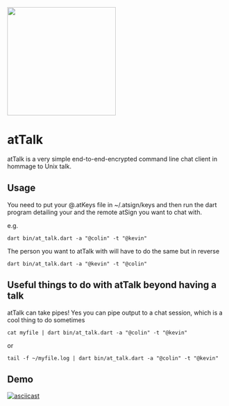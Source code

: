 <img width=250px src="https://atsign.dev/assets/img/atPlatform_logo_gray.svg?sanitize=true">

# atTalk 

atTalk is a very simple end-to-end-encrypted command line chat client in hommage to Unix talk.

## Usage

You need to put your @<your atsign>.atKeys file in ~/.atsign/keys and then run the dart program detailing your and the remote atSign you want to chat with.

e.g.

`dart bin/at_talk.dart -a "@colin" -t "@kevin"`

The person you want to atTalk with will have to do the same but in reverse

`dart bin/at_talk.dart -a "@kevin" -t "@colin"`


## Useful things to do with atTalk beyond having a talk 

atTalk can take pipes! Yes you can pipe output to a chat session, which is a cool thing to do sometimes

`cat myfile | dart bin/at_talk.dart -a "@colin" -t "@kevin"`

or

`tail -f ~/myfile.log | dart bin/at_talk.dart -a "@colin" -t "@kevin"`

## Demo

[![asciicast](https://asciinema.org/a/nzIIKLCkMTBUOWVqKk3TckClc.svg)](https://asciinema.org/a/nzIIKLCkMTBUOWVqKk3TckClc)
